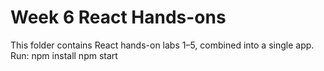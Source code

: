 # Week 6 React Hands-ons
This folder contains React hands-on labs 1–5, combined into a single app.
Run:
npm install
npm start
